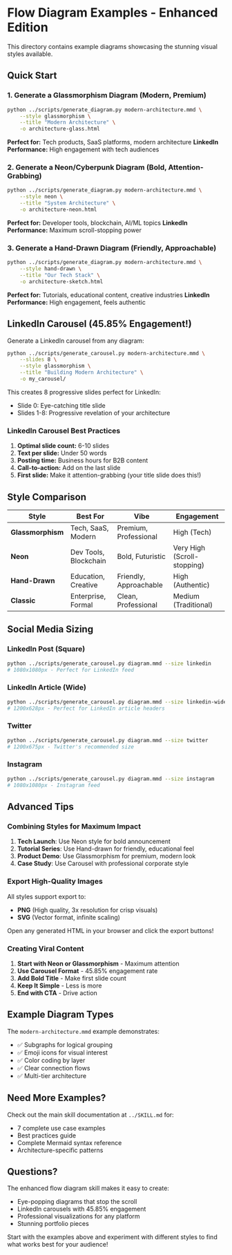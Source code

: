 # Flow Diagram Examples - Enhanced Edition

This directory contains example diagrams showcasing the stunning visual styles available.

## Quick Start

### 1. Generate a Glassmorphism Diagram (Modern, Premium)

```bash
python ../scripts/generate_diagram.py modern-architecture.mmd \
    --style glassmorphism \
    --title "Modern Architecture" \
    -o architecture-glass.html
```

**Perfect for:** Tech products, SaaS platforms, modern architecture
**LinkedIn Performance:** High engagement with tech audiences

### 2. Generate a Neon/Cyberpunk Diagram (Bold, Attention-Grabbing)

```bash
python ../scripts/generate_diagram.py modern-architecture.mmd \
    --style neon \
    --title "System Architecture" \
    -o architecture-neon.html
```

**Perfect for:** Developer tools, blockchain, AI/ML topics
**LinkedIn Performance:** Maximum scroll-stopping power

### 3. Generate a Hand-Drawn Diagram (Friendly, Approachable)

```bash
python ../scripts/generate_diagram.py modern-architecture.mmd \
    --style hand-drawn \
    --title "Our Tech Stack" \
    -o architecture-sketch.html
```

**Perfect for:** Tutorials, educational content, creative industries
**LinkedIn Performance:** High engagement, feels authentic

## LinkedIn Carousel (45.85% Engagement!)

Generate a LinkedIn carousel from any diagram:

```bash
python ../scripts/generate_carousel.py modern-architecture.mmd \
    --slides 8 \
    --style glassmorphism \
    --title "Building Modern Architecture" \
    -o my_carousel/
```

This creates 8 progressive slides perfect for LinkedIn:
- Slide 0: Eye-catching title slide
- Slides 1-8: Progressive revelation of your architecture

### LinkedIn Carousel Best Practices

1. **Optimal slide count:** 6-10 slides
2. **Text per slide:** Under 50 words
3. **Posting time:** Business hours for B2B content
4. **Call-to-action:** Add on the last slide
5. **First slide:** Make it attention-grabbing (your title slide does this!)

## Style Comparison

| Style | Best For | Vibe | Engagement |
|-------|----------|------|------------|
| **Glassmorphism** | Tech, SaaS, Modern | Premium, Professional | High (Tech) |
| **Neon** | Dev Tools, Blockchain | Bold, Futuristic | Very High (Scroll-stopping) |
| **Hand-Drawn** | Education, Creative | Friendly, Approachable | High (Authentic) |
| **Classic** | Enterprise, Formal | Clean, Professional | Medium (Traditional) |

## Social Media Sizing

### LinkedIn Post (Square)
```bash
python ../scripts/generate_carousel.py diagram.mmd --size linkedin
# 1080x1080px - Perfect for LinkedIn feed
```

### LinkedIn Article (Wide)
```bash
python ../scripts/generate_carousel.py diagram.mmd --size linkedin-wide
# 1200x628px - Perfect for LinkedIn article headers
```

### Twitter
```bash
python ../scripts/generate_carousel.py diagram.mmd --size twitter
# 1200x675px - Twitter's recommended size
```

### Instagram
```bash
python ../scripts/generate_carousel.py diagram.mmd --size instagram
# 1080x1080px - Instagram feed
```

## Advanced Tips

### Combining Styles for Maximum Impact

1. **Tech Launch**: Use Neon style for bold announcement
2. **Tutorial Series**: Use Hand-drawn for friendly, educational feel
3. **Product Demo**: Use Glassmorphism for premium, modern look
4. **Case Study**: Use Carousel with professional corporate style

### Export High-Quality Images

All styles support export to:
- **PNG** (High quality, 3x resolution for crisp visuals)
- **SVG** (Vector format, infinite scaling)

Open any generated HTML in your browser and click the export buttons!

### Creating Viral Content

1. **Start with Neon or Glassmorphism** - Maximum attention
2. **Use Carousel Format** - 45.85% engagement rate
3. **Add Bold Title** - Make first slide count
4. **Keep It Simple** - Less is more
5. **End with CTA** - Drive action

## Example Diagram Types

The `modern-architecture.mmd` example demonstrates:
- ✅ Subgraphs for logical grouping
- ✅ Emoji icons for visual interest
- ✅ Color coding by layer
- ✅ Clear connection flows
- ✅ Multi-tier architecture

## Need More Examples?

Check out the main skill documentation at `../SKILL.md` for:
- 7 complete use case examples
- Best practices guide
- Complete Mermaid syntax reference
- Architecture-specific patterns

## Questions?

The enhanced flow diagram skill makes it easy to create:
- Eye-popping diagrams that stop the scroll
- LinkedIn carousels with 45.85% engagement
- Professional visualizations for any platform
- Stunning portfolio pieces

Start with the examples above and experiment with different styles to find what works best for your audience!
